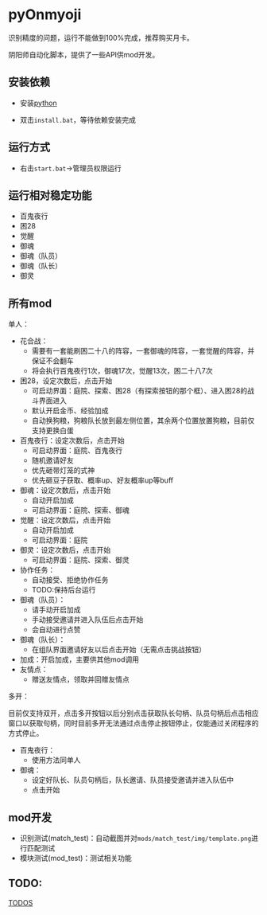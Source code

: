 # pyOnmyoji

识别精度的问题，运行不能做到100%完成，推荐购买月卡。

阴阳师自动化脚本，提供了一些API供mod开发。

## 安装依赖

- 安装[python](https://www.python.org/downloads/)

- 双击`install.bat`，等待依赖安装完成

## 运行方式

- 右击`start.bat`->管理员权限运行

## 运行相对稳定功能

- 百鬼夜行
- 困28
- 觉醒
- 御魂
- 御魂（队员）
- 御魂（队长）
- 御灵

## 所有mod

单人：

- 花合战：
  - 需要有一套能刷困二十八的阵容，一套御魂的阵容，一套觉醒的阵容，并保证不会翻车
  - 将会执行百鬼夜行1次，御魂17次，觉醒13次，困二十八7次
- 困28，设定次数后，点击开始
  - 可启动界面：庭院、探索、困28（有探索按钮的那个框）、进入困28的战斗界面进入
  - 默认开启金币、经验加成
  - 自动换狗粮，狗粮队长放到最左侧位置，其余两个位置放置狗粮，目前仅支持更换白蛋
- 百鬼夜行：设定次数后，点击开始
  - 可启动界面：庭院、百鬼夜行
  - 随机邀请好友
  - 优先砸带灯笼的式神
  - 优先砸豆子获取、概率up、好友概率up等buff
- 御魂：设定次数后，点击开始
  - 自动开启加成
  - 可启动界面：庭院、探索、御魂
- 觉醒：设定次数后，点击开始
  - 自动开启加成
  - 可启动界面：庭院
- 御灵：设定次数后，点击开始
  - 可启动界面：庭院、探索、御灵
- 协作任务：
  - 自动接受、拒绝协作任务
  - TODO:保持后台运行
- 御魂（队员）：
  - 请手动开启加成
  - 手动接受邀请并进入队伍后点击开始
  - 会自动进行点赞
- 御魂（队长）：
  - 在组队界面邀请好友以后点击开始（无需点击挑战按钮）
- 加成：开启加成，主要供其他mod调用
- 友情点：
  - 赠送友情点，领取并回赠友情点
  
多开：

目前仅支持双开，点击多开按钮以后分别点击获取队长句柄、队员句柄后点击相应窗口以获取句柄，同时目前多开无法通过点击停止按钮停止，仅能通过关闭程序的方式停止。

- 百鬼夜行：
  - 使用方法同单人
- 御魂：
  - 设定好队长、队员句柄后，队长邀请、队员接受邀请并进入队伍中
  - 点击开始

## mod开发

- 识别测试(match_test)：自动截图并对`mods/match_test/img/template.png`进行匹配测试
- 模块测试(mod_test)：测试相关功能

## TODO:

[TODOS](https://github.com/Pokerpoke/pyOnmyoji/projects/1)
